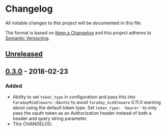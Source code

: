 # Changelog
All notable changes to this project will be documented in this file.

The format is based on [Keep a Changelog](http://keepachangelog.com/en/1.0.0/)
and this project adheres to [Semantic Versioning](http://semver.org/spec/v2.0.0.html).

## [Unreleased]

## [0.3.0] - 2018-02-23
### Added
- Ability to set `token_type` in configuration and pass this into `FaradayMiddleware::OAuth2` to avoid `faraday_middleware` 0.11.0 warning about using the default token type. Set `token_type: 'bearer'` to only pass the oauth token as an Authorization header instead of both a header and query string parameter.
- This CHANGELOG.

[Unreleased]: https://github.com/jobready/happi/compare/v0.3.0...HEAD
[0.3.0]: https://github.com/jobready/happi/compare/v0.2.0...v0.3.0

